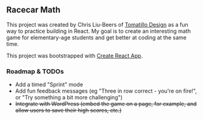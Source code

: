 ## Racecar Math

This project was created by Chris Liu-Beers of [Tomatillo Design](http://www.tomatillodesign.com) as a fun way to practice building in React. My goal is to create an interesting math game for elementary-age students and get better at coding at the same time.

This project was bootstrapped with [Create React App](https://github.com/facebook/create-react-app).

### Roadmap & TODOs

- Add a timed "Sprint" mode
- Add fun feedback messages (eg "Three in row correct - you're on fire!", or "Try something a bit more challenging")
- ~~Integrate with WordPress (embed the game on a page, for example, and allow users to save their high scores, etc.)~~
